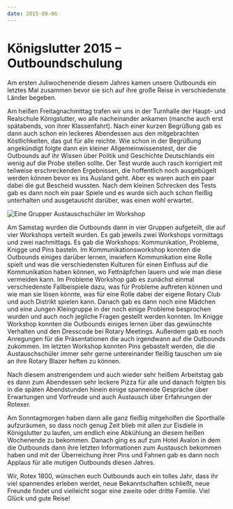 ```yaml
---
date: 2015-08-06
---
```

# Königslutter 2015 – Outboundschulung
Am ersten Juliwochenende diesem Jahres kamen unsere Outbounds ein letztes Mal
zusammen bevor sie sich auf ihre große Reise in verschiedenste Länder begeben. 

Am heißen Freitagnachmittag trafen wir uns in der Turnhalle der Haupt- und
Realschule Königslutter, wo alle nacheinander ankamen (manche auch erst
spätabends, von ihrer Klassenfahrt). Nach einer kurzen Begrüßung gab es dann
auch schon ein leckeres Abendessen aus den mitgebrachten Köstlichkeiten, das gut
für alle reichte.  Wie schon in der Begrüßung angekündigt folgte dann ein
kleiner Allgemeinwissenstest, der die Outbounds auf ihr Wissen über Politik und
Geschichte Deutschlands ein wenig auf die Probe stellen sollte. Der Test wurde
auch rasch korrigiert mit teilweise erschreckenden Ergebnissen, die hoffentlich
noch ausgebügelt werden können bevor es ins Ausland geht. Aber es waren auch ein
paar dabei die gut Bescheid wussten. Nach dem kleinen Schrecken des Tests gab es
dann noch ein paar Spiele und es wurde sich auch schon fleißig unterhalten und
ausgetauscht darüber, was einen wohl erwartet. 

![Eine Grupper Austauschschüler im Workshop](/img/2015-koenigslutter.jpg)

Am Samstag wurden die Outbounds dann in vier Gruppen aufgeteilt, die auf vier
Workshops verteilt wurden. Es gab jeweils zwei Workshops vormittags und zwei
nachmittags. Es gab die Workshops: Kommunikation, Probleme, Knigge und Pins
basteln. Im Kommunikationsworkshop konnten die Outbounds einiges darüber lernen,
inwiefern Kommunikation eine Rolle spielt und was die verschiedensten Kulturen
für einen Einfluss auf die Kommunikation haben können, wo Fettnäpfchen lauern
und wie man diese vermeiden kann. Im Probleme Workshop gab es zunächst einmal
verschiedenste Fallbeispiele dazu, was für Probleme auftreten können und wie man
sie lösen könnte, was für eine Rolle dabei der eigene Rotary Club und auch
Distrikt spielen kann. Danach gab es dann noch eine Mädchen und eine Jungen
Kleingruppe in der noch einige Probleme besprochen wurden und auch noch jegliche
Fragen gestellt werden konnten. Im Knigge Workshop konnten die Outbounds einiges
lernen über das gewünschte Verhalten und den Dresscode bei Rotary Meetings.
Außerdem gab es noch Anregungen für die Präsentationen die auch irgendwann auf
die Outbounds zukommen. Im letzten Workshop konnten Pins gebastelt werden, die
die Austauschschüler immer sehr gerne untereinander fleißig tauschen um sie an
ihre Rotary Blazer heften zu können.

Nach diesem anstrengendem und auch wieder sehr heißem Arbeitstag gab es dann zum
Abendessen sehr leckere Pizza für alle und danach folgten bis in die späten
Abendstunden hinein einige spannende Gespräche über Erwartungen und Vorfreude
und auch Austausch über Erfahrungen der Rotexer. 

Am Sonntagmorgen haben dann alle ganz fleißig mitgeholfen die Sporthalle
aufzuräumen, so dass noch genug Zeit blieb mit allen zur Eisdiele in
Königslutter zu laufen, um endlich eine Abkühlung an diesem heißen Wochenende zu
bekommen. Danach ging es auf zum Hotel Avalon in dem die Outbounds dann ihre
letzten Informationen zum Austausch bekommen haben und mit der Überreichung
ihrer Pins und Fahnen gab es dann noch Applaus für alle mutigen Outbounds diesen
Jahres.

Wir, Rotex 1800, wünschen euch Outbounds auch ein tolles Jahr, dass ihr viel
spannendes erleben werdet, neue Bekanntschaften schließt, neue Freunde findet
und vielleicht sogar eine zweite oder dritte Familie. Viel Glück und gute Reise!